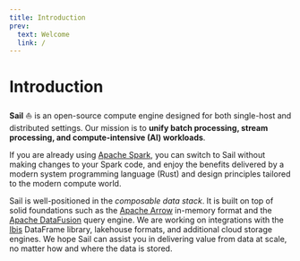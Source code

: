 ```yaml
---
title: Introduction
prev:
  text: Welcome
  link: /
---
```


# Introduction

**Sail** :sailboat: is an open-source compute engine designed for both single-host and distributed settings. Our mission is to **unify batch processing, stream processing, and compute-intensive (AI) workloads**.

If you are already using [Apache Spark](https://spark.apache.org/), you can switch to Sail without making changes to your Spark code, and enjoy the benefits delivered by a modern system programming language (Rust) and design principles tailored to the modern compute world.

Sail is well-positioned in the _composable data stack_. It is built on top of solid foundations such as the [Apache Arrow](https://arrow.apache.org/) in-memory format and the [Apache DataFusion](https://datafusion.apache.org/) query engine. We are working on integrations with the [Ibis](https://ibis-project.org/) DataFrame library, lakehouse formats, and additional cloud storage engines. We hope Sail can assist you in delivering value from data at scale, no matter how and where the data is stored.
